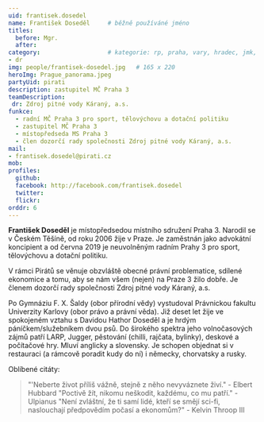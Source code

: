 ```yaml
---
uid: frantisek.dosedel
name: František Doseděl  	# běžně používáné jméno
titles:
  before: Mgr.
  after: 
category:                 	# kategorie: rp, praha, vary, hradec, jmk, senat
- dr
img: people/frantisek-dosedel.jpg   # 165 x 220
heroImg: Prague_panorama.jpeg
partyUid: pirati
description: zastupitel MČ Praha 3
teamDescription: 
 dr: Zdroj pitné vody Káraný, a.s.
funkce:
  - radní MČ Praha 3 pro sport, tělovýchovu a dotační politiku
  - zastupitel MČ Praha 3
  - místopředseda MS Praha 3
  - člen dozorčí rady společnosti Zdroj pitné vody Káraný, a.s.
mail: 
- frantisek.dosedel@pirati.cz
mob:
profiles:
  github:       
  facebook: http://facebook.com/frantisek.dosedel
  twitter: 		  
  flickr:		  
orddr: 6
---
```


**František Doseděl** je místopředsedou místního sdružení Praha 3. Narodil se v Českém Těšíně, od roku 2006 žije v Praze. Je zaměstnán jako advokátní koncipient a od června 2019 je neuvolněným radním Prahy 3 pro sport, tělovýchovu a dotační politiku.

V rámci Pirátů se věnuje obzvláště obecné právní problematice, sdílené ekonomice a tomu, aby se nám všem (nejen) na Praze 3 žilo dobře. Je členem dozorčí rady společnosti Zdroj pitné vody Káraný, a.s.

Po Gymnáziu F. X. Šaldy (obor přírodní vědy) vystudoval Právnickou fakultu Univerzity Karlovy (obor právo a právní věda). Již deset let žije ve spokojeném vztahu s Davidou Hathor Doseděl a je hrdým páníčkem/služebníkem dvou psů. Do širokého spektra jeho volnočasových zájmů patří LARP, Jugger, pěstování (chilli, rajčata, bylinky), deskové a počítačové hry. Mluví anglicky a slovensky. Je schopen objednat si v restauraci (a rámcově poradit kudy do ní) i německy, chorvatsky a rusky.

Oblíbené citáty: 
>"'Neberte život příliš vážně, stejně z něho nevyváznete živí." - Elbert Hubbard 
>"Poctivě žít, nikomu neškodit, každému, co mu patří." - Ulpianus 
>"Není zvláštní, že ti samí lidé, kteří se smějí sci-fi, naslouchají předpovědím počasí a ekonomům?" - Kelvin Throop III
